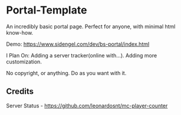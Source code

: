 # Portal-Template
An incredibly basic portal page. Perfect for anyone, with minimal html know-how.

Demo: https://www.sidengel.com/dev/bs-portal/index.html

I Plan On:
Adding a server tracker(online with...).
Adding more customization.

No copyright, or anything. Do as you want with it.

## Credits
Server Status - https://github.com/leonardosnt/mc-player-counter

